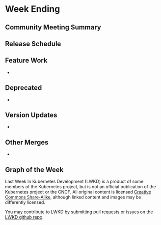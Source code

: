 # Week Ending

## Community Meeting Summary


## Release Schedule


## Feature Work

*

## Deprecated

*

## Version Updates

*

## Other Merges

*

## Graph of the Week



Last Week In Kubernetes Development (LWKD) is a product of some members of the Kubernetes project, but is not an official publication of the Kubernetes project or the CNCF.  All original content is licensed [Creative Commons Share-Alike](https://creativecommons.org/licenses/by-sa/4.0/legalcode), although linked content and images may be differently licensed.

You may contribute to LWKD by submitting pull requests or issues on the [LWKD github repo](https://github.com/jberkus/lwkd).
